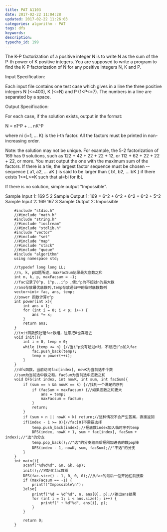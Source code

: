 ```yaml
---
title: PAT A1103
date: 2017-02-22 11:04:28
updated: 2017-02-22 11:26:03
categories: algorithm - PAT
tags: dfs
keywords:
description:
typecho_id: 199
---
```


The K-P factorization of a positive integer N is to write N as the sum of the P-th power of K positive integers. You are supposed to write a program to find the K-P factorization of N for any positive integers N, K and P.

Input Specification:

Each input file contains one test case which gives in a line the three positive integers N (<=400), K (<=N) and P (1<P<=7). The numbers in a line are separated by a space.

Output Specification:

For each case, if the solution exists, output in the format:

N = n1^P + ... nK^P

where ni (i=1, ... K) is the i-th factor. All the factors must be printed in non-increasing order.

Note: the solution may not be unique. For example, the 5-2 factorization of 169 has 9 solutions, such as 122 + 42 + 22 + 22 + 12, or 112 + 62 + 22 + 22 + 22, or more. You must output the one with the maximum sum of the factors. If there is a tie, the largest factor sequence must be chosen -- sequence { a1, a2, ... aK } is said to be larger than { b1, b2, ... bK } if there exists 1<=L<=K such that ai=bi for i<L and aL>bL

If there is no solution, simple output "Impossible".

Sample Input 1:
169 5 2
Sample Output 1:
169 = 6^2 + 6^2 + 6^2 + 6^2 + 5^2
Sample Input 2:
169 167 3
Sample Output 2:
Impossible
```
    #include "stdio.h"
    //#include "math.h"
    #include "string.h"
    //#include "iostream"
    //#include "stdlib.h"
    #include "vector"
    //#include "set"
    //#include "map"
    //#include "stack"
    //#include "queue"
    #include "algorithm"
    using namespace std;
    
    //typedef long long LL;
    //n, k, p如题所述，maxFacSum记录最大底数之和
    int n, k, p, maxFacsum = -1;
    //fac记录了0^p, 1^p...i^p ,使i^p为不超过n的最大数
    //ans存放最优底数列,temp存放递归中的临时底数数列
    vector<int> fac, ans, temp;
    //power 函数计算x^p
    int power(int x){
        int ans = 1;
        for (int i = 0; i < p; i++) {
            ans *= x;
        }
        return ans;
    }
    //init函数预处理fac数组，注意把0也存进去
    void init(){
        int i = 0, temp = 0;
        while (temp <= n) {//当i^p没有超过n时，不断把i^p加入fac
            fac.push_back(temp);
            temp = power(++i);
        }
    }
    //dfs函数，当前访问fac[index], nowK为当前选中个数
    //sum为当前选中数之和，facSum为当前选中底数之和
    void DFS(int index, int nowK, int sum, int facSum){
        if (sum == n && nowK == k) {//找到一个满足的序列
            if (facSum > maxFacsum) {//如果底数之和更大
                ans = temp;
                maxFacsum = facSum;
            }
            return;
        }
        if (sum > n || nowK > k) return;//这种情况不会产生答案，直接返回
        if(index - 1 >= 0){//fac[0]不需要选择
            temp.push_back(index);//把底数index加入临时序列temp
            DFS(index, nowK + 1, sum + fac[index], facSum + index);//"选"的分支
            temp.pop_back();//"选"的分支结束后把刚加进去的数pop掉
            DFS(index - 1, nowK, sum, facSum);//"不选"的分支
        }
    }
    int main(){
        scanf("%d%d%d", &n, &k, &p);
        init();//初始化fac数组
        DFS(fac.size() - 1, 0, 0, 0);//从fac的最后一位开始往前搜索
        if (maxFacsum == -1) {
            printf("Impossible\n");
        }else{
            printf("%d = %d^%d", n, ans[0], p);//输出ans结果
            for (int i = 1; i < ans.size(); i++) {
                printf(" + %d^%d", ans[i], p);
            }
        }
        
        return 0;
    }

```
